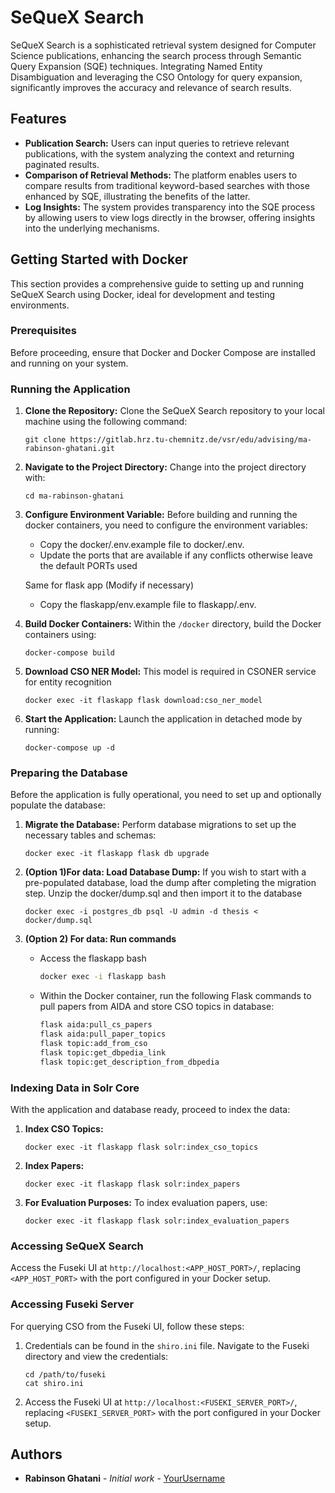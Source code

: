 # SeQueX Search

SeQueX Search is a sophisticated retrieval system designed for Computer Science publications, enhancing the search process through Semantic Query Expansion (SQE) techniques. Integrating Named Entity Disambiguation and leveraging the CSO Ontology for query expansion, significantly improves the accuracy and relevance of search results.

## Features

- **Publication Search:** Users can input queries to retrieve relevant publications, with the system analyzing the context and returning paginated results.
- **Comparison of Retrieval Methods:** The platform enables users to compare results from traditional keyword-based searches with those enhanced by SQE, illustrating the benefits of the latter.
- **Log Insights:** The system provides transparency into the SQE process by allowing users to view logs directly in the browser, offering insights into the underlying mechanisms.

## Getting Started with Docker

This section provides a comprehensive guide to setting up and running SeQueX Search using Docker, ideal for development and testing environments.

### Prerequisites

Before proceeding, ensure that Docker and Docker Compose are installed and running on your system.

### Running the Application

1. **Clone the Repository:**
   Clone the SeQueX Search repository to your local machine using the following command:
   ```
   git clone https://gitlab.hrz.tu-chemnitz.de/vsr/edu/advising/ma-rabinson-ghatani.git
   ```

2. **Navigate to the Project Directory:**
   Change into the project directory with:
   ```
   cd ma-rabinson-ghatani
   ```

3. **Configure Environment Variable:**
   Before building and running the docker containers, you need to configure the environment variables:
   - Copy the docker/.env.example file to docker/.env.
   - Update the ports that are available if any conflicts otherwise leave the default PORTs used

   Same for flask app (Modify if necessary)
   - Copy the flaskapp/env.example file to flaskapp/.env.

4. **Build Docker Containers:**
   Within the `/docker` directory, build the Docker containers using:
   ```
   docker-compose build
   ```
5. **Download CSO NER Model:**
   This model is required in CSONER service for entity recognition
   ```
   docker exec -it flaskapp flask download:cso_ner_model
   ```
5. **Start the Application:**
   Launch the application in detached mode by running:
   ```
   docker-compose up -d
   ```

### Preparing the Database

Before the application is fully operational, you need to set up and optionally populate the database:

1. **Migrate the Database:**
   Perform database migrations to set up the necessary tables and schemas:
   ```
   docker exec -it flaskapp flask db upgrade
   ```

2. **(Option 1)For data: Load Database Dump:**
   If you wish to start with a pre-populated database, load the dump after completing the migration step. Unzip the docker/dump.sql and then import it to the database
   ```
   docker exec -i postgres_db psql -U admin -d thesis < docker/dump.sql
   
3. **(Option 2) For data: Run commands**
   - Access the flaskapp bash
     ```bash
     docker exec -i flaskapp bash
     ```
   - Within the Docker container, run the following Flask commands to pull papers from AIDA and store CSO topics in database:
     ```bash
     flask aida:pull_cs_papers
     flask aida:pull_paper_topics
     flask topic:add_from_cso
     flask topic:get_dbpedia_link
     flask topic:get_description_from_dbpedia
     ```

### Indexing Data in Solr Core

With the application and database ready, proceed to index the data:

1. **Index CSO Topics:**
   ```
   docker exec -it flaskapp flask solr:index_cso_topics
   ```

2. **Index Papers:**
   ```
   docker exec -it flaskapp flask solr:index_papers
   ```

3. **For Evaluation Purposes:**
   To index evaluation papers, use:
   ```
   docker exec -it flaskapp flask solr:index_evaluation_papers
   ```

### Accessing SeQueX Search
Access the Fuseki UI at `http://localhost:<APP_HOST_PORT>/`, replacing `<APP_HOST_PORT>` with the port configured in your Docker setup.

### Accessing Fuseki Server

For querying CSO from the Fuseki UI, follow these steps:

1. Credentials can be found in the `shiro.ini` file. Navigate to the Fuseki directory and view the credentials:
   ```
   cd /path/to/fuseki
   cat shiro.ini
   ```
2. Access the Fuseki UI at `http://localhost:<FUSEKI_SERVER_PORT>/`, replacing `<FUSEKI_SERVER_PORT>` with the port configured in your Docker setup.

## Authors

- **Rabinson Ghatani** - *Initial work* - [YourUsername](https://github.com/myselfronin)
